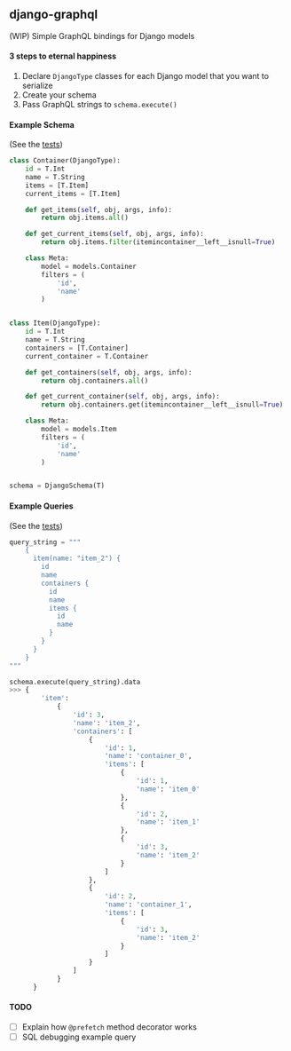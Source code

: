 ## django-graphql
(WIP) Simple GraphQL bindings for Django models


#### 3 steps to eternal happiness
1. Declare `DjangoType` classes for each Django model that you want to serialize
2. Create your schema
3. Pass GraphQL strings to `schema.execute()`

#### Example Schema
(See the [tests](https://github.com/sean-adler/django-graphql/blob/master/tests/testapp/schema.py))

```python
class Container(DjangoType):
    id = T.Int
    name = T.String
    items = [T.Item]
    current_items = [T.Item]

    def get_items(self, obj, args, info):
        return obj.items.all()

    def get_current_items(self, obj, args, info):
        return obj.items.filter(itemincontainer__left__isnull=True)

    class Meta:
        model = models.Container
        filters = (
            'id',
            'name'
        )


class Item(DjangoType):
    id = T.Int
    name = T.String
    containers = [T.Container]
    current_container = T.Container

    def get_containers(self, obj, args, info):
        return obj.containers.all()

    def get_current_container(self, obj, args, info):
        return obj.containers.get(itemincontainer__left__isnull=True)

    class Meta:
        model = models.Item
        filters = (
            'id',
            'name'
        )


schema = DjangoSchema(T)
```


#### Example Queries
(See the [tests](https://github.com/sean-adler/django-graphql/blob/master/tests/testapp/tests.py#L37-L53))

```python
query_string = """
    {
      item(name: "item_2") {
        id
        name
        containers {
          id
          name
          items {
            id
            name
          }
        }
      }
    }
"""

schema.execute(query_string).data
>>> {
        'item':
            {
                'id': 3,
                'name': 'item_2',
                'containers': [
                    {
                        'id': 1,
                        'name': 'container_0',
                        'items': [
                            {
                                'id': 1,
                                'name': 'item_0'
                            },
                            {
                                'id': 2,
                                'name': 'item_1'
                            },
                            {
                                'id': 3,
                                'name': 'item_2'
                            }
                        ]
                    },
                    {
                        'id': 2,
                        'name': 'container_1',
                        'items': [
                            {
                                'id': 3,
                                'name': 'item_2'
                            }
                        ]
                    }
                ]
            }
      }
```

#### TODO
- [ ] Explain how `@prefetch` method decorator works
- [ ] SQL debugging example query
